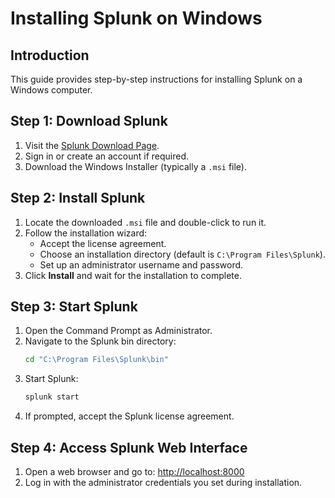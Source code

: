 
# Installing Splunk on Windows

## Introduction
This guide provides step-by-step instructions for installing Splunk on a Windows computer.

## Step 1: Download Splunk
1. Visit the [Splunk Download Page](https://www.splunk.com/en_us/download.html).
2. Sign in or create an account if required.
3. Download the Windows Installer (typically a `.msi` file).

## Step 2: Install Splunk
1. Locate the downloaded `.msi` file and double-click to run it.
2. Follow the installation wizard:
   - Accept the license agreement.
   - Choose an installation directory (default is `C:\Program Files\Splunk`).
   - Set up an administrator username and password.
3. Click **Install** and wait for the installation to complete.

## Step 3: Start Splunk
1. Open the Command Prompt as Administrator.
2. Navigate to the Splunk bin directory:
   ```sh
   cd "C:\Program Files\Splunk\bin"
   ```
3. Start Splunk:
   ```sh
   splunk start
   ```
4. If prompted, accept the Splunk license agreement.

## Step 4: Access Splunk Web Interface
1. Open a web browser and go to: [http://localhost:8000](http://localhost:8000)
2. Log in with the administrator credentials you set during installation.
